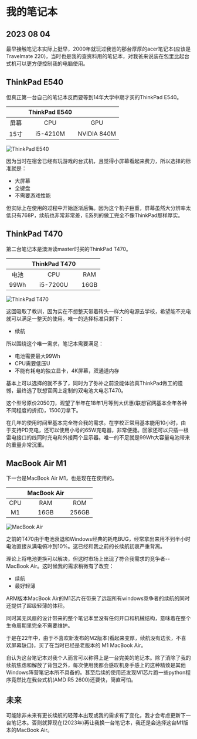 # 我的笔记本
## 2023 08 04

最早接触笔记本实际上挺早，2000年就玩过我爸的那台厚厚的acer笔记本(应该是Travelmate 220)，当时也是我的查资料用的笔记本，对我爸来说装在包里比起台式机可以更方便控制我的电脑使用。

## ThinkPad E540

但真正第一台自己的笔记本反而要等到14年大学中期才买的ThinkPad E540。

| | ThinkPad E540 |   |
|:-:|:-:|:-:|
|屏幕|CPU|GPU|
|15寸|i5-4210M|NVIDIA 840M|

![ThinkPad E540](https://cdn11.bigcommerce.com/s-zky17rj/images/stencil/1280x1280/products/717/2838/54f062eddc28e_354255b__96858.1562219670.jpg?c=2)

因为当时在宿舍已经有玩游戏的台式机，且觉得小屏幕看起来费力，所以选择的标准就是：

- 大屏幕
- 全键盘
- 不需要游戏性能

但实际上在使用的过程中开始逐渐后悔。因为这个机子巨重，屏幕虽然大分辨率太低只有768P，续航也非常非常差，E系列的做工完全不像ThinkPad那样厚实。

## ThinkPad T470

第二台笔记本是澳洲读master时买的ThinkPad T470。

| | ThinkPad T470 |   |
|:-:|:-:|:-:|
|电池|CPU|RAM|
|99Wh|i5-7200U|16GB|

![ThinkPad T470](https://i5.walmartimages.com/asr/2b1c3e44-7ae7-4ca3-a25f-583fc6d6d633.11ff0849baa751d0037ed5b0a90cc16c.jpeg)

这回吸取了教训，因为实在不想整天带着砖头一样大的电源去学校，希望能不充电就可以满足一整天的使用。唯一的选择标准只剩下：

- 续航

所以围绕这个唯一需求，笔记本需要满足：

- 电池需要最大99Wh
- CPU需要低压U
- 不能有耗电的独立显卡，4K屏幕，双通道内存

基本上可以选择的就不多了，同时为了弥补之前没能体验真ThinkPad做工的遗憾，最终选了联想官网上定制的双电池大电芯T470。

这个型号原价2050刀，观望了半年在18年1月等到大优惠(联想官网基本全年各种不同程度的折扣)，1500刀拿下。

在几年的使用时间里基本完全符合我的需求。在学校正常用基本能用10小时，由于支持PD充电，还可以使用小号的65W充电器，非常便捷。回家还可以只插一根雷电接口的线同时充电和外接两个显示器。唯一的不足就是99Wh大容量电池带来的重量非常沉重。

## MacBook Air M1

下一台是MacBook Air M1，也是现在在使用的。

| | MacBook Air |   |
|:-:|:-:|:-:|
|CPU|RAM|ROM|
|M1|16GB|256GB|

![MacBook Air](https://www.apple.com/v/macbook-air-m1/e/images/meta/macbook-air_overview__15sjf4iagj6q_og.png)

之前的T470由于电池衰退和Windows经典的耗电BUG，经常拿出来用不到半小时电池直接从满电俯冲到10%。这已经和我之前的长续航初衷严重背离。

理论上将电池更换可以解决，但这时市场上出现了符合我需求的竞争者--MacBook Air。这时候我的需求稍微有了改变：

- 续航
- 最好轻薄

ARM版本MacBook Air的M1芯片在带来了远超所有windows竞争者的续航的同时还提供了超级轻薄的体积。

同时其无风扇的设计带来的整个笔记本里没有任何开口和机械结构，意味着在整个生命周期里完全不需要维护。

于是在22年中，由于不喜欢新发布的M2版本(看起来变厚，续航没有边长，不喜欢屏幕缺口)，买了在当时已经是老版本的 M1 MacBook Air。

自认为这台笔记本对我个人而言可以称得上是一台完美的笔记本。除了消除了我的续航焦虑和解放了背包之外，每次使用我都会感叹机身手感上的这种精致是其他Windows阵营笔记本所不具备的。甚至后续的使用还发现M1芯片跑一些python程序竟然比在我台式机(AMD R5 2600)还要快，简直可怕。

## 未来

可能除非未来有更长续航的轻薄本出现或我的需求有了变化，我才会考虑更新下一台笔记本。否则就算现在(2023年)再让我换一台笔记本，我还是会选择这台M1版本的MacBook Air。
